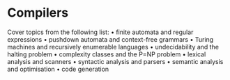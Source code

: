 # Compilers
Cover topics from the following list:
• finite automata and regular expressions
• pushdown automata and context-free grammars
• Turing machines and recursively enumerable languages
• undecidability and the halting problem
• complexity classes and the P=NP problem
• lexical analysis and scanners
• syntactic analysis and parsers
• semantic analysis and optimisation
• code generation
